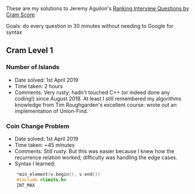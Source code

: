 These are my solutions to Jeremy Aguilon's [Ranking Interview Questions by Cram Score](https://jeremyaguilon.me/blog/ranking_interview_questions_by_cram_score)

Goals: do every question in 30 minutes without needing to Google for syntax

## Cram Level 1

### Number of Islands

- Date solved: 1st April 2019
- Time taken: 2 hours
- Comments: Very rusty; hadn't touched C++ (or indeed done
any coding!) since August 2018. At least I still remembered my algorithms knowledge from Tim Roughgarden's excellent course: wrote out an implementation of Union-Find.

### Coin Change Problem

- Date solved: 1st April 2019
- Time taken: ~45 minutes
- Comments: Still rusty. But this was easier because I knew how the recurrence relation worked; difficulty was handling the edge cases.
- Syntax I learned:
```cpp
	*min_element(v.begin(), v.end())
	#include <limits.h>
	INT_MAX
```
